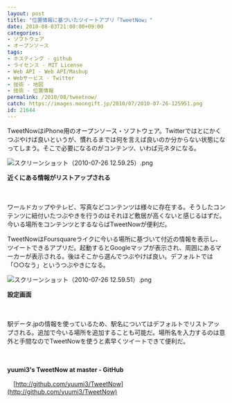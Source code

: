 ```yaml
---
layout: post
title: "位置情報に基づいたツイートアプリ「TweetNow」"
date: 2010-08-03T21:00:00+09:00
categories:
- ソフトウェア
- オープンソース
tags: 
- ホスティング - github
- ライセンス - MIT License
- Web API - Web API/Mashup
- Webサービス - Twitter
- 技術 - 地図
- 技術 - 位置情報
permalink: /2010/08/tweetnow/
catch: https://images.moongift.jp/2010/07/2010-07-26-125951.png
id: 21644
---
```

TweetNowはiPhone用のオープンソース・ソフトウェア。Twitterではとにかくつぶやけば良いというが、慣れるまでは何を言えば良いのか分からない状態になってしまう。そこで必要になるのがコンテンツ、いわば元ネタになる。

  

![スクリーンショット（2010-07-26 12.59.25）.png](https://images.moongift.jp/2010/07/2010-07-26-125925.png)  
  
**近くにある情報がリストアップされる**

  

　

  

ワールドカップやテレビ、写真などコンテンツは様々に存在する。そうしたコンテンツに紐付いたつぶやきを行うのはそれほど敷居が高くないと感じるはずだ。今いる場所をコンテンツとするならばTweetNowが便利だ。

  
<!--more-->

TweetNowはFoursquareライクに今いる場所に基づいて付近の情報を表示し、ツイートできるアプリだ。起動するとGoogleマップが表示され、周囲にあるマーカーが表示される。後はそこから選んでつぶやけば良い。デフォルトでは「○○なう」というつぶやきになる。

  

![スクリーンショット（2010-07-26 12.59.51）.png](https://images.moongift.jp/2010/07/2010-07-26-125951.png)  
  
**設定画面**

  

　

  

駅データ.jpの情報を使っているため、駅名についてはデフォルトでリストアップされる。追加で今いる場所を追加することも可能だ。場所名を入力するのは意外と手間なのでTweetNowを使うと素早くツイートできて便利だ。

  

　

  

**yuumi3's TweetNow at master - GitHub**  
  
　[http://github.com/yuumi3/TweetNow](http://github.com/yuumi3/TweetNow)

  
